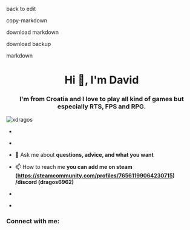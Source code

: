 back to edit

copy-markdown

download markdown

download backup

markdown
<h1 align="center">Hi 👋, I'm David</h1>
<h3 align="center">I'm from Croatia and I love to play all kind of games but especially RTS, FPS and RPG.</h3>

<p align="left"> <img src="https://komarev.com/ghpvc/?username=xdragos&label=Profile%20views&color=0e75b6&style=flat" alt="xdragos" /> </p>

- ­ [­](­)

- ­ [­](­)

- 💬 Ask me about **questions, advice, and what you want**

- 📫 How to reach me **you can add me on steam (https://steamcommunity.com/profiles/76561199064230715) /discord (dragos6962)**

- ­ [­](­)

- ­ **­**

<h3 align="left">Connect with me:</h3>
<p align="left">
</p>
